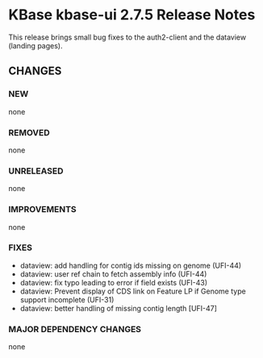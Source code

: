# KBase kbase-ui 2.7.5 Release Notes

This release brings small bug fixes to the auth2-client and the dataview (landing pages).

## CHANGES

### NEW

none

### REMOVED

none

### UNRELEASED

none

### IMPROVEMENTS

none

### FIXES

- dataview: add handling for contig ids missing on genome (UFI-44)
- dataview: user ref chain to fetch assembly info (UFI-44)
- dataview: fix typo leading to error if field exists (UFI-43)
- dataview: Prevent display of CDS link on Feature LP if Genome type support incomplete (UFI-31)
- dataview: better handling of missing contig length [UFI-47]

### MAJOR DEPENDENCY CHANGES

none
